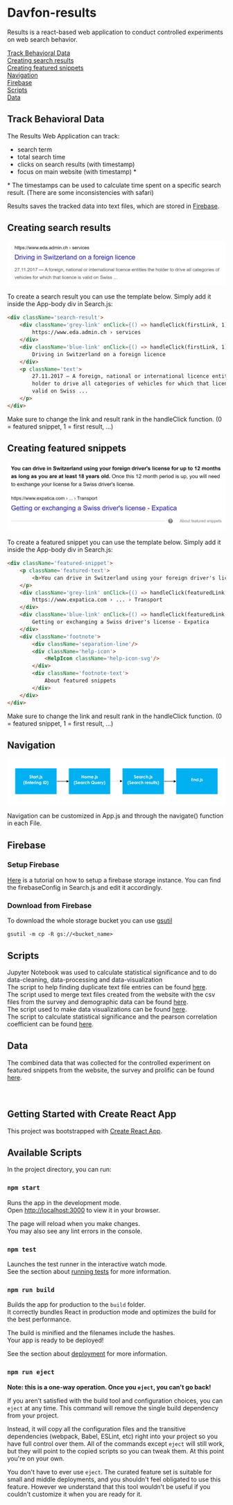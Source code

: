 # Davfon-results
Results is a react-based web application to conduct controlled experiments on web search behavior.

[Track Behavioral Data](#track-behavioral-data)<br />
[Creating search results](#creating-search-results)<br />
[Creating featured snippets](#creating-featured-snippets)<br />
[Navigation](#navigation)<br />
[Firebase](#firebase)<br />
[Scripts](#scripts)<br />
[Data](#data)<br />

## Track Behavioral Data
The Results Web Application can track:
- search term
- total search time
- clicks on search results (with timestamp)
- focus on main website (with timestamp) \*

\* The timestamps can be used to calculate time spent on a specific search result. (There are some inconsistencies with safari)

Results saves the tracked data into text files, which are stored in [Firebase](#firebase).

## Creating search results

<img src="./images/search-result.png">

To create a search result you can use the template below. Simply add it inside the App-body div in Search.js:

```html
<div className='search-result'>
    <div className='grey-link' onClick={() => handleClick(firstLink, 1)} >   
        https://www.eda.admin.ch › services
    </div>
    <div className='blue-link' onClick={() => handleClick(firstLink, 1)} >
        Driving in Switzerland on a foreign licence
    </div>
    <p className='text'>
        27.11.2017 — A foreign, national or international licence entitles the
        holder to drive all categories of vehicles for which that licence is
        valid on Swiss ...
    </p>
</div>
```

Make sure to change the link and result rank in the handleClick function. (0 = featured snippet, 1 = first result, ...)

## Creating featured snippets

<img src="./images/featured-snippet.png">

To create a featured snippet you can use the template below. Simply add it inside the App-body div in Search.js:

```html
<div className='featured-snippet'>
    <p className='featured-text'>
        <b>You can drive in Switzerland using your foreign driver's license for up to 12 months as long as you are at least 18 years old.</b> Once this 12 month period is up, you will need to exchange your license for a Swiss driver's license.
    </p>
    <div className='grey-link' onClick={() => handleClick(featuredLink, 0)} >
        https://www.expatica.com › ... › Transport
    </div>
    <div className='blue-link' onClick={() => handleClick(featuredLink, 0)} >
        Getting or exchanging a Swiss driver's license - Expatica
    </div>
    <div className='footnote'>
        <div className='separation-line'/>
        <div className='help-icon'>
            <HelpIcon className='help-icon-svg'/>
        </div>
        <div className='footnote-text'>
            About featured snippets
        </div>
    </div>
</div>
```

Make sure to change the link and result rank in the handleClick function. (0 = featured snippet, 1 = first result, ...)

## Navigation
<img src="./images/navigation.png">

Navigation can be customized in App.js and through the navigate() function in each File. 

## Firebase
### Setup Firebase
[Here](https://www.youtube.com/watch?v=xUKIQAIOfrU) is a tutorial on how to setup a firebase storage instance. You can find the firebaseConfig in Search.js and edit it accordingly.

### Download from Firebase
To download the whole storage bucket you can use [gsutil](https://cloud.google.com/storage/docs/gsutil/commands/cp)
```
gsutil -m cp -R gs://<bucket_name>
```

## Scripts
Jupyter Notebook was used to calculate statistical significance and to do data-cleaning, data-processing and data-visualization<br>
The script to help finding duplicate text file entries can be found [here](https://github.com/Davfon/results/tree/master/scripts/data-cleaning.ipynb).<br>
The script used to merge text files created from the website with the csv files from the survey and demographic data can be found [here](https://github.com/Davfon/results/tree/master/scripts/data-processing.ipynb).<br>
The script used to make data visualizations can be found [here](https://github.com/Davfon/results/tree/master/scripts/data-visualization.ipynb).<br>
The script to calculate statistical significance and the pearson correlation coefficient can be found [here](https://github.com/Davfon/results/tree/master/scripts/significance.ipynb).<br>

## Data
The combined data that was collected for the controlled experiment on featured snippets from the website, the survey and prolific can be found [here](https://github.com/Davfon/results/tree/master/data).<br>
<br>
<br>

## Getting Started with Create React App

This project was bootstrapped with [Create React App](https://github.com/facebook/create-react-app).

## Available Scripts

In the project directory, you can run:

### `npm start`

Runs the app in the development mode.\
Open [http://localhost:3000](http://localhost:3000) to view it in your browser.

The page will reload when you make changes.\
You may also see any lint errors in the console.

### `npm test`

Launches the test runner in the interactive watch mode.\
See the section about [running tests](https://facebook.github.io/create-react-app/docs/running-tests) for more information.

### `npm run build`

Builds the app for production to the `build` folder.\
It correctly bundles React in production mode and optimizes the build for the best performance.

The build is minified and the filenames include the hashes.\
Your app is ready to be deployed!

See the section about [deployment](https://facebook.github.io/create-react-app/docs/deployment) for more information.

### `npm run eject`

**Note: this is a one-way operation. Once you `eject`, you can't go back!**

If you aren't satisfied with the build tool and configuration choices, you can `eject` at any time. This command will remove the single build dependency from your project.

Instead, it will copy all the configuration files and the transitive dependencies (webpack, Babel, ESLint, etc) right into your project so you have full control over them. All of the commands except `eject` will still work, but they will point to the copied scripts so you can tweak them. At this point you're on your own.

You don't have to ever use `eject`. The curated feature set is suitable for small and middle deployments, and you shouldn't feel obligated to use this feature. However we understand that this tool wouldn't be useful if you couldn't customize it when you are ready for it.

